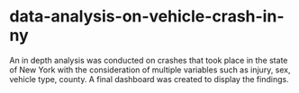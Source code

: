 # data-analysis-on-vehicle-crash-in-ny
An in depth analysis was conducted on crashes that took place in the state of New York with the consideration of multiple variables such as injury, sex, vehicle type, county. A final dashboard was created to display the findings.
